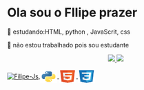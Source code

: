 <h1> Ola sou o FIlipe prazer</h1>

<div>
   <p>📖 estudando:HTML, python , JavaScrit, css</p>
   <p>🔧 não estou trabalhado pois sou estudante</p>
</div>

<div align="center">
  <a href="https://github.com/FenrirCh">
   <img height="180em" src="https://github-readme-stats.vercel.app/api?username=FenrirCh&show_icons=true&theme=dark&include_all_commits=true&count_private=true"/>
   <img height="180em" src="https://github-readme-stats.vercel.app/api/top-langs/?username=FenrirCh&layout=compact&langs_count=7&theme=dark"/>
    
</div>
<br>
<div style="display: inline_block">
   <img align="center" alt="Filipe-Js" height="30" width="40" src="https://cdn.jsdelivr.net/gh/devicons/devicon/icons/javascript/javascript-original.svg" />
   <img align="center" alt="Filipe-Python" height="30" width="40" src="https://raw.githubusercontent.com/devicons/devicon/master/icons/python/python-original.svg">
   <img align="center" alt="Filipe-HTML" height="30" width="40" src="https://raw.githubusercontent.com/devicons/devicon/master/icons/html5/html5-original.svg">
   <img align="center" alt="Filipe-CSS" height="30" width="40" src="https://raw.githubusercontent.com/devicons/devicon/master/icons/css3/css3-original.svg">
</div>
